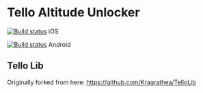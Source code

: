 # Tello Altitude Unlocker

[![Build status](https://build.appcenter.ms/v0.1/apps/9415e5e8-8d50-4fe2-8e22-9de3754564e8/branches/master/badge)](https://appcenter.ms) iOS

[![Build status](https://build.appcenter.ms/v0.1/apps/73d591cb-f922-4f16-b1c3-cd716e2328a5/branches/master/badge)](https://appcenter.ms) Android

## Tello Lib

Originally forked from here: https://github.com/Kragrathea/TelloLib

